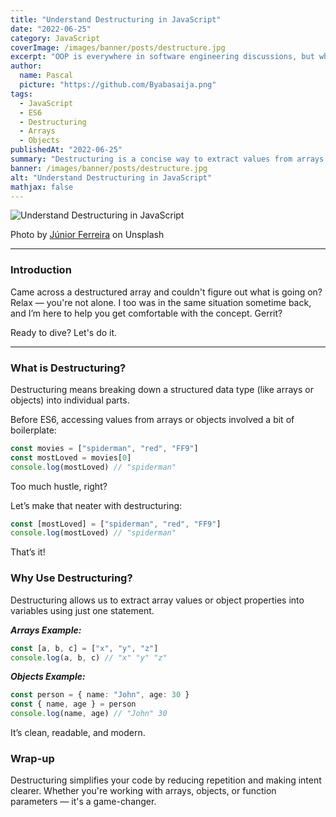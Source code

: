 ```yaml
---
title: "Understand Destructuring in JavaScript"
date: "2022-06-25"
category: JavaScript
coverImage: /images/banner/posts/destructure.jpg
excerpt: "OOP is everywhere in software engineering discussions, but what does it really mean? Let's demystify it using a practical approach and relatable analogies."
author:
  name: Pascal
  picture: "https://github.com/Byabasaija.png"
tags:
  - JavaScript
  - ES6
  - Destructuring
  - Arrays
  - Objects
publishedAt: "2022-06-25"
summary: "Destructuring is a concise way to extract values from arrays or properties from objects into distinct variables. Let's explore how it simplifies JavaScript code."
banner: /images/banner/posts/destructure.jpg
alt: "Understand Destructuring in JavaScript"
mathjax: false
---
```


![Understand Destructuring in JavaScript](https://cdn-images-1.medium.com/max/1000/1*RV-2VNNZXK436NbwZcutDQ.jpeg)

Photo by [Júnior Ferreira](https://unsplash.com/photos/4V1dC_eoCwg) on Unsplash

---

### Introduction

Came across a destructured array and couldn't figure out what is going on?  
Relax — you're not alone. I too was in the same situation sometime back, and I’m here to help you get comfortable with the concept. Gerrit?

Ready to dive? Let's do it.

---

### What is Destructuring?

Destructuring means breaking down a structured data type (like arrays or objects) into individual parts.

Before ES6, accessing values from arrays or objects involved a bit of boilerplate:

```ts
const movies = ["spiderman", "red", "FF9"]
const mostLoved = movies[0]
console.log(mostLoved) // "spiderman"
```
Too much hustle, right?

Let’s make that neater with destructuring:
```ts
const [mostLoved] = ["spiderman", "red", "FF9"]
console.log(mostLoved) // "spiderman"
```
That’s it!

### Why Use Destructuring?
Destructuring allows us to extract array values or object properties into variables using just one statement.

***Arrays Example:***
```ts
const [a, b, c] = ["x", "y", "z"]
console.log(a, b, c) // "x" "y" "z"
```
***Objects Example:***
```ts
const person = { name: "John", age: 30 }
const { name, age } = person
console.log(name, age) // "John" 30
```
It’s clean, readable, and modern.

### Wrap-up
Destructuring simplifies your code by reducing repetition and making intent clearer. Whether you're working with arrays, objects, or function parameters — it's a game-changer.


